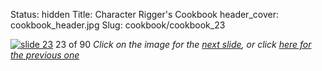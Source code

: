Status: hidden
Title: Character Rigger's Cookbook
header_cover: cookbook_header.jpg
Slug: cookbook/cookbook_23

[![slide 23](https://dl.dropboxusercontent.com/u/2977490/presentations/cookbook/img23.jpg)](cookbook_24)
23 of 90
_Click on the image for the [next slide](cookbook_24), or click [here for the previous one](cookbook_22)_
